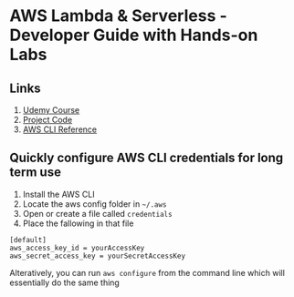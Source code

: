 # AWS Lambda & Serverless - Developer Guide with Hands-on Labs
## Links
1. [Udemy Course](https://www.udemy.com/course/aws-lambda-serverless-developer-guide-with-hands-on-labs/learn/)
2. [Project Code](https://github.com/awsrun/aws-serverless)
3. [AWS CLI Reference](https://awscli.amazonaws.com/v2/documentation/api/latest/index.html)

## Quickly configure AWS CLI credentials for long term use
1. Install the AWS CLI
2. Locate the aws config folder in `~/.aws`
3. Open or create a file called `credentials`
4. Place the fallowing in that file
```
[default]
aws_access_key_id = yourAccessKey
aws_secret_access_key = yourSecretAccessKey
```

Alteratively, you can run `aws configure` from the command line which will essentially do the same thing